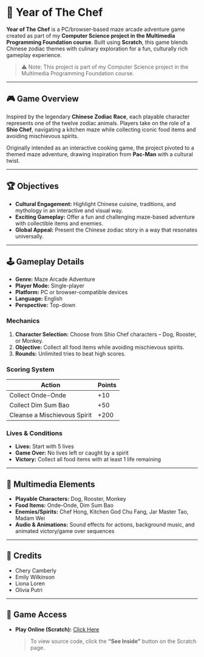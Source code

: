 # 🥢 Year of The Chef

**Year of The Chef** is a PC/browser-based maze arcade adventure game created as part of my **Computer Science project in the Multimedia Programming Foundation course**. Built using **Scratch**, this game blends Chinese zodiac themes with culinary exploration for a fun, culturally rich gameplay experience.

> ⚠️ Note: This project is part of my Computer Science project in the Multimedia Programming Foundation course.

---

## 🎮 Game Overview

Inspired by the legendary **Chinese Zodiac Race**, each playable character represents one of the twelve zodiac animals. Players take on the role of a **Shio Chef**, navigating a kitchen maze while collecting iconic food items and avoiding mischievous spirits.

Originally intended as an interactive cooking game, the project pivoted to a themed maze adventure, drawing inspiration from **Pac-Man** with a cultural twist.

---

## 🏆 Objectives

* **Cultural Engagement:** Highlight Chinese cuisine, traditions, and mythology in an interactive and visual way.  
* **Exciting Gameplay:** Offer a fun and challenging maze-based adventure with collectible items and enemies.  
* **Global Appeal:** Present the Chinese zodiac story in a way that resonates universally.  

---

## 🕹️ Gameplay Details

* **Genre:** Maze Arcade Adventure  
* **Player Mode:** Single-player  
* **Platform:** PC or browser-compatible devices  
* **Language:** English  
* **Perspective:** Top-down  

### Mechanics

1. **Character Selection:** Choose from Shio Chef characters – Dog, Rooster, or Monkey.  
2. **Objective:** Collect all food items while avoiding mischievous spirits.  
3. **Rounds:** Unlimited tries to beat high scores.  

### Scoring System

| Action                     | Points |
|-----------------------------|--------|
| Collect Onde-Onde           | +10    |
| Collect Dim Sum Bao         | +50    |
| Cleanse a Mischievous Spirit| +200   |

### Lives & Conditions

* **Lives:** Start with 5 lives  
* **Game Over:** No lives left or caught by a spirit  
* **Victory:** Collect all food items with at least 1 life remaining  

---

## 🍱 Multimedia Elements

* **Playable Characters:** Dog, Rooster, Monkey  
* **Food Items:** Onde-Onde, Dim Sum Bao  
* **Enemies/Spirits:** Chef Hong, Kitchen God Chu Fang, Jar Master Tao, Madam Wei  
* **Audio & Animations:** Sound effects for actions, background music, and animated victory/game over sequences  

---

## 📜 Credits

* Chery Camberly  
* Emily Wilkinson  
* Liona Loren  
* Olivia Putri  

---

## 🔗 Game Access

* **Play Online (Scratch):** [Click Here](https://scratch.mit.edu/projects/1187732261)  
  > To view source code, click the **“See Inside”** button on the Scratch page.  
